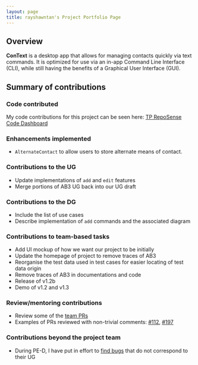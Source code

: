 ```yaml
---
layout: page
title: rayshawntan's Project Portfolio Page
---
```


## Overview

**ConText** is a desktop app that allows for managing contacts quickly via text commands.
It is optimized for use via an in-app Command Line Interface (CLI), while still having the benefits of a Graphical User Interface (GUI).

## Summary of contributions

### Code contributed

My code contributions for this project can be seen here: [TP RepoSense Code Dashboard](https://nus-cs2103-ay2324s1.github.io/tp-dashboard/?search=rayshawntan&breakdown=false&sort=groupTitle%20dsc&sortWithin=title&since=2023-09-22&timeframe=commit&mergegroup=&groupSelect=groupByRepos)

### Enhancements implemented

* `AlternateContact` to allow users to store alternate means of contact.

### Contributions to the UG

* Update implementations of `add` and `edit` features
* Merge portions of AB3 UG back into our UG draft

### Contributions to the DG

* Include the list of use cases
* Describe implementation of `add` commands and the associated diagram

### Contributions to team-based tasks

* Add UI mockup of how we want our project to be initially
* Update the homepage of project to remove traces of AB3
* Reorganise the test data used in test cases for easier locating of test data origin
* Remove traces of AB3 in documentations and code
* Release of v1.2b
* Demo of v1.2 and v1.3

### Review/mentoring contributions
* Review some of the [team PRs](https://github.com/AY2324S1-CS2103-W14-3/tp/pulls?q=is%3Apr) 
* Examples of PRs reviewed with non-trivial comments: [\#112](https://github.com/AY2324S1-CS2103-W14-3/tp/pull/112), [\#197](https://github.com/AY2324S1-CS2103-W14-3/tp/pull/197)

### Contributions beyond the project team
* During PE-D, I have put in effort to [find bugs](https://github.com/AY2324S1-CS2103T-T09-4/tp/issues?q=is%3Aissue+%22%5BPE-D%5D%5BTester+D%5D%22) that do not correspond to their UG

